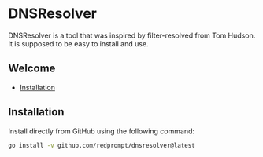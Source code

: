 # DNSResolver

DNSResolver is a tool that was inspired by filter-resolved from Tom Hudson.
It is supposed to be easy to install and use.

## Welcome

- [Installation](#installation)

## Installation

Install directly from GitHub using the following command:
```sh
go install -v github.com/redprompt/dnsresolver@latest
```
